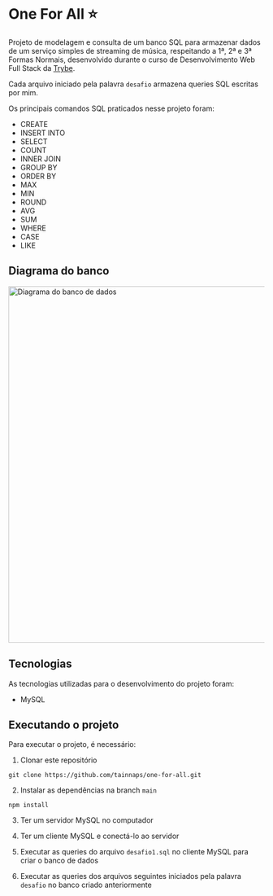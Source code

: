 # One For All ⭐

Projeto de modelagem e consulta de um banco SQL para armazenar dados de um serviço simples de streaming de música, respeitando a 1ª, 2ª e 3ª Formas Normais, desenvolvido durante o curso de Desenvolvimento Web Full Stack da [Trybe](https://www.betrybe.com/).

Cada arquivo iniciado pela palavra `desafio` armazena queries SQL escritas por mim.

Os principais comandos SQL praticados nesse projeto foram:
- CREATE
- INSERT INTO
- SELECT
- COUNT
- INNER JOIN
- GROUP BY
- ORDER BY
- MAX
- MIN
- ROUND
- AVG
- SUM
- WHERE
- CASE
- LIKE

## Diagrama do banco

<img
  src="https://64.media.tumblr.com/80d105e6b9093b5b7ae763eb5af68ff7/6665d2102b4dbae8-55/s1280x1920/b5c7e6b6be3e1fc13aec00813baec8aa59531124.pnj"
  alt="Diagrama do banco de dados"
  width="700px"
/>

## Tecnologias
As tecnologias utilizadas para o desenvolvimento do projeto foram:
- MySQL

## Executando o projeto
Para executar o projeto, é necessário:

1. Clonar este repositório
  ```
  git clone https://github.com/tainnaps/one-for-all.git
  ```
2. Instalar as dependências na branch `main`
  ```
  npm install
  ```
3. Ter um servidor MySQL no computador

4. Ter um cliente MySQL e conectá-lo ao servidor

5. Executar as queries do arquivo `desafio1.sql` no cliente MySQL para criar o banco de dados

6. Executar as queries dos arquivos seguintes iniciados pela palavra `desafio` no banco criado anteriormente
